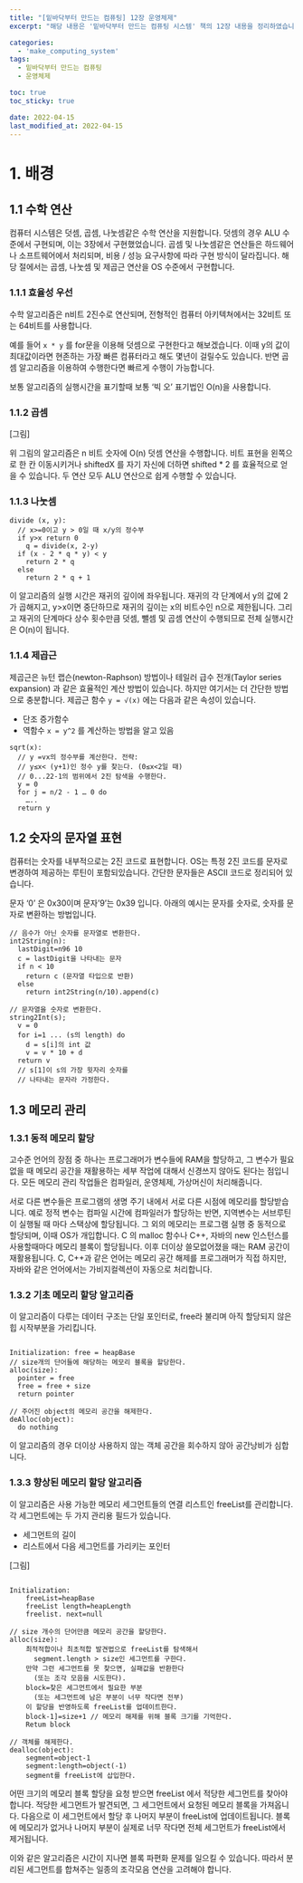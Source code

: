 ```yaml
---
title: "[밑바닥부터 만드는 컴퓨팅] 12장 운영체제"
excerpt: "해당 내용은 '밑바닥부터 만드는 컴퓨팅 시스템' 책의 12장 내용을 정리하였습니다. "

categories:
  - 'make_computing_system'
tags:
  - 밑바닥부터 만드는 컴퓨팅
  - 운영체제

toc: true
toc_sticky: true

date: 2022-04-15
last_modified_at: 2022-04-15
---
```


# 1. 배경 

## 1.1 수학 연산 

컴퓨터 시스템은 덧셈, 곱셈, 나눗셈같은 수학 연산을 지원합니다. 
덧셈의 경우 ALU 수준에서 구현되며, 이는 3장에서 구현했었습니다. 
곱셈 및 나눗셈같은 연산들은 하드웨어나 소프트웨어에서 처리되며, 비용 / 성능 요구사항에 따라 구현 방식이 달라집니다. 
해당 절에서는 곱셈, 나눗셈 및 제곱근 연산을 OS 수준에서 구현합니다. 

### 1.1.1 효율성 우선 

수학 알고리즘은 n비트 2진수로 연산되며, 전형적인 컴퓨터 아키텍쳐에서는 32비트 또는 64비트를 사용합니다. 

예를 들어 `x * y` 를 for문을 이용해 덧셈으로 구현한다고 해보겠습니다. 
이때 y의 값이 최대값이라면 현존하는 가장 빠른 컴퓨터라고 해도 몇년이 걸릴수도 있습니다. 
반면 곱셈 알고리즘을 이용하여 수행한다면 빠르게 수행이 가능합니다. 

보통 알고리즘의 실행시간을 표기할때 보통 ‘빅 오’ 표기법인 O(n)을 사용합니다. 

### 1.1.2 곱셈

[그림]

위 그림의 알고리즘은 n 비트 숫자에 O(n) 덧셈 연산을 수행합니다. 
비트 표현을 왼쪽으로 한 칸 이동시키거나 shiftedX 를 자기 자신에 더하면 shifted * 2 를 효율적으로 얻을 수 있습니다. 
두 연산 모두 ALU 연산으로 쉽게 수행할 수 있습니다. 

### 1.1.3 나눗셈 

```
divide (x, y):
  // x>=0이고 y > 0일 때 x/y의 정수부
  if y>x return 0
    q = divide(x, 2-y)
  if (x - 2 * q * y) < y
    return 2 * q
  else
    return 2 * q + 1
```

이 알고리즘의 실행 시간은 재귀의 깊이에 좌우됩니다. 
재귀의 각 단계에서 y의 값에 2가 곱해지고, y>x이면 중단하므로 재귀의 깊이는 x의 비트수인 n으로 제한됩니다. 
그리고 재귀의 단계마다 상수 횟수만큼 덧셈, 뺄셈 및 곱셈 연산이 수행되므로 전체 실행시간은 O(n)이 됩니다. 

### 1.1.4 제곱근 

제곱근은 뉴턴 랩슨(newton-Raphson) 방법이나 테일러 급수 전개(Taylor series expansion) 과 같은 효율적인 계산 방법이 있습니다.
하지만 여기서는 더 간단한 방법으로 충분합니다. 
제곱근 함수 `y = √(x)` 에는 다음과 같은 속성이 있습니다. 

* 단조 증가함수
* 역함수 `x = y^2` 를 계산하는 방법을 알고 있음 

```
sqrt(x):
  // y =vx의 정수부를 계산한다. 전략:
  // y≤x< (y+1)인 정수 y를 찾는다. (0≤x<2일 때)
  // 0...22-1의 범위에서 2진 탐색을 수행한다.
  y = 0
  for j = n/2 - 1 … 0 do
    …..
  return y
```

## 1.2 숫자의 문자열 표현

컴퓨터는 숫자를 내부적으로는 2진 코드로 표현합니다. 
OS는 특정 2진 코드를 문자로 변경하여 제공하는 루틴이 포함되있습니다.
간단한 문자들은 ASCII 코드로 정리되어 있습니다. 

문자 ‘0’ 은 0x30이며 문자’9’는 0x39 입니다. 
아래의 예시는 문자를 숫자로, 숫자를 문자로 변환하는 방법입니다. 

```
// 음수가 아닌 숫자를 문자열로 변환한다.
int2String(n):
  lastDigit=n96 10
  c = lastDigit을 나타내는 문자
  if n < 10
    return c (문자열 타입으로 반환)
  else
    return int2String(n/10).append(c)
```

```
// 문자열을 숫자로 변환한다.
string2Int(s);
  v = 0
  for i=1 ... (s의 length) do
    d = s[i]의 int 값
    v = v * 10 + d
  return v
  // s[1]이 s의 가장 윗자리 숫자를
  // 나타내는 문자라 가정한다.
```

## 1.3 메모리 관리 

### 1.3.1 동적 메모리 할당 

고수준 언어의 장점 중 하나는 프로그래머가 변수들에 RAM을 할당하고, 그 변수가 필요없을 때 메모리 공간을 재활용하는 세부 작업에 대해서 신경쓰지 않아도 된다는 점입니다. 
모든 메모리 관리 작업들은 컴파일러, 운영체제, 가상머신이 처리해줍니다. 

서로 다른 변수들은 프로그램의 생명 주기 내에서 서로 다른 시점에 메모리를 할당받습니다. 
예로 정적 변수는 컴파일 시간에 컴파일러가 할당하는 반면, 지역변수는 서브루틴이 실행될 때 마다 스택상에 할당됩니다. 
그 외의 메모리는 프로그램 실행 중 동적으로 할당되며, 이때 OS가 개입합니다. 
C 의 malloc 함수나 C++, 자바의 new 인스턴스를 사용할때마다 메모리 블록이 할당됩니다. 
이후 더이상 쓸모없어졌을 때는 RAM 공간이 재활용됩니다. 
C, C++과 같은 언어는 메모리 공간 해제를 프로그래머가 직접 하지만, 자바와 같은 언어에서는 가비지컬렉션이 자동으로 처리합니다. 

### 1.3.2 기초 메모리 할당 알고리즘 

이 알고리즘이 다루는 데이터 구조는 단일 포인터로, free라 불리며 아직 할당되지 않은 힙 시작부분을 가리킵니다. 

```

Initialization: free = heapBase
// size개의 단어들에 해당하는 메모리 블록을 할당한다.
alloc(size):
  pointer = free
  free = free + size
  return pointer

// 주어진 object의 메모리 공간을 해제한다.
deAlloc(object):
  do nothing
```

이 알고리즘의 경우 더이상 사용하지 않는 객체 공간을 회수하지 않아 공간낭비가 심합니다. 

### 1.3.3 향상된 메모리 할당 알고리즘 

이 알고리즘은 사용 가능한 메모리 세그먼트들의 연결 리스트인 freeList를 관리합니다. 
각 세그먼트에는 두 가지 관리용 필드가 있습니다. 
* 세그먼트의 길이 
* 리스트에서 다음 세그먼트를 가리키는 포인터

[그림]

```

Initialization:
    freeList=heapBase
    freeList length=heapLength
    freelist. next=null

// size 개수의 단어만큼 메모리 공간을 할당한다.
alloc(size):
    최적적합이나 최초적합 발견법으로 freeList를 탐색해서
      segment.length > size인 세그먼트를 구한다.
    만약 그런 세그먼트를 못 찾으면, 실패값을 반환한다
      (또는 조각 모음을 시도한다).
    block=찾은 세그먼트에서 필요한 부분
      (또는 세그먼트에 남은 부분이 너무 작다면 전부)
    이 할당을 반영하도록 freeList를 업데이트한다.
    block-1]=size+1 // 메모리 해제를 위해 블록 크기를 기억한다.
    Retum block

// 객체를 해제한다.
dealloc(object):
    segment=object-1
    segment:length=object(-1)
    segment를 freeList에 삽입한다.
```

어떤 크기의 메모리 블록 할당을 요청 받으면 freeList 에서 적당한 세그먼트를 찾아야 합니다. 
적당한 세그먼트가 발견되면, 그 세그먼트에서 요청된 메모리 블록을 가져옵니다. 
다음으로 이 세그먼트에서 할당 후 나머지 부분이 freeList에 업데이트됩니다. 
블록에 메모리가 없거나 나머지 부분이 실제로 너무 작다면 전체 세그먼트가 freeList에서 제거됩니다. 

이와 같은 알고리즘은 시간이 지나면 블록 파편화 문제를 일으킬 수 있습니다. 
따라서 분리된 세그먼트를 합쳐주는 일종의 조각모음 연산을 고려해야 합니다. 
